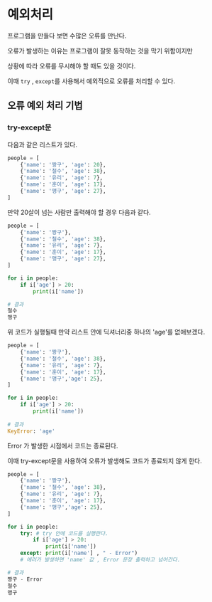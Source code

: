 # 예외처리
프로그램을 만들다 보면 수많은 오류를 만난다.

오류가 발생하는 이유는 프로그램이 잘못 동작하는 것을 막기 위함이지만 

상황에 따라 오류를 무시해야 할 때도 있을 것이다.

이때 ```try``` , ```except```를 사용해서 예외적으로 오류를 처리할 수 있다.

## 오류 예외 처리 기법
### try-except문
다음과 같은 리스트가 있다.
```python
people = [
    {'name': '짱구', 'age': 20},
    {'name': '철수', 'age': 38},
    {'name': '유리', 'age': 7},
    {'name': '훈이', 'age': 17},
    {'name': '맹구', 'age': 27},
]
```

만약 20살이 넘는 사람만 출력해야 할 경우 다음과 같다.
```python
people = [
    {'name': '짱구'},
    {'name': '철수', 'age': 38},
    {'name': '유리', 'age': 7},
    {'name': '훈이', 'age': 17},
    {'name': '맹구', 'age': 27},
]

for i in people:
    if i['age'] > 20:
        print(i['name'])

# 결과
철수
맹구
```
위 코드가 실행될때 만약 리스트 안에 딕셔너리중 하나의 'age'를 없애보겠다.
```python
people = [
    {'name': '짱구'},
    {'name': '철수', 'age': 38},
    {'name': '유리', 'age': 7},
    {'name': '훈이', 'age': 17},
    {'name': '맹구','age': 25},
]

for i in people:
    if i['age'] > 20:
        print(i['name'])
        
# 결과
KeyError: 'age'
```
Error 가 발생한 시점에서 코드는 종료된다.

이때 try-except문을 사용하여 오류가 발생해도 코드가 종료되지 않게 한다.
```python
people = [
    {'name': '짱구'},
    {'name': '철수', 'age': 38},
    {'name': '유리', 'age': 7},
    {'name': '훈이', 'age': 17},
    {'name': '맹구','age': 25},
]

for i in people:
    try: # try 안에 코드를 실행한다.
        if i['age'] > 20:
            print(i['name'])
    except: print(i['name'] , " - Error")
    # 에러가 발생하면 'name' 값 , Error 문장 출력하고 넘어간다.

# 결과
짱구 - Error
철수
맹구
```